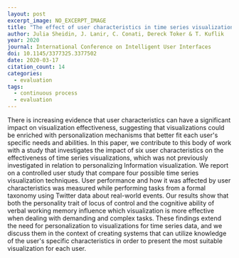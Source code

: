```yaml
---
layout: post
excerpt_image: NO_EXCERPT_IMAGE
title: "The effect of user characteristics in time series visualizations"
author: Julia Sheidin, J. Lanir, C. Conati, Dereck Toker & T. Kuflik
year: 2020
journal: International Conference on Intelligent User Interfaces
doi: 10.1145/3377325.3377502
date: 2020-03-17
citation_count: 14
categories:
  - evaluation
tags:
  - continuous process
  - evaluation
---
```

There is increasing evidence that user characteristics can have a significant impact on visualization effectiveness, suggesting that visualizations could be enriched with personalization mechanisms that better fit each user's specific needs and abilities. In this paper, we contribute to this body of work with a study that investigates the impact of six user characteristics on the effectiveness of time series visualizations, which was not previously investigated in relation to personalizing Information visualization. We report on a controlled user study that compare four possible time series visualization techniques. User performance and how it was affected by user characteristics was measured while performing tasks from a formal taxonomy using Twitter data about real-world events. Our results show that both the personality trait of locus of control and the cognitive ability of verbal working memory influence which visualization is more effective when dealing with demanding and complex tasks. These findings extend the need for personalization to visualizations for time series data, and we discuss them in the context of creating systems that can utilize knowledge of the user's specific characteristics in order to present the most suitable visualization for each user.
